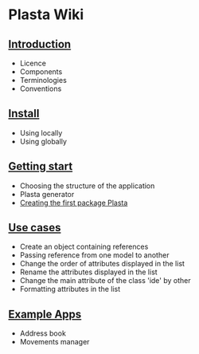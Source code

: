 # Plasta Wiki

## [Introduction](https://github.com/informaticameg/plasta)

* Licence
* Components
* Terminologies
* Conventions 

## [Install](https://github.com/informaticameg/plasta)

* Using locally
* Using globally

## [Getting start](https://github.com/informaticameg/plasta)

* Choosing the structure of the application
* Plasta generator
* [Creating the first package Plasta](https://github.com/informaticameg/plasta)

## [Use cases](https://github.com/informaticameg/plasta)

* Create an object containing references
* Passing reference from one model to another
* Change the order of attributes displayed in the list
* Rename the attributes displayed in the list
* Change the main attribute of the class 'ide' by other
* Formatting attributes in the list

## [Example Apps](https://github.com/informaticameg/plasta)

* Address book
* Movements manager